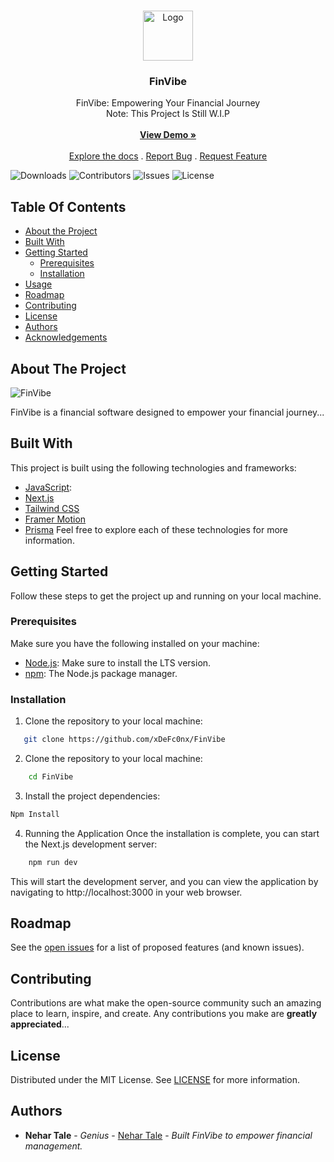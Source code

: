 <br/>
<p align="center">
  <a href="https://github.com/xDeFc0nx/FinVibe">
    <img src="images/logo.png" alt="Logo" width="80" height="80">
  </a>

  <h3 align="center">FinVibe</h3>

  <p align="center">
    FinVibe: Empowering Your Financial Journey
    <br/>
    Note: This Project Is Still W.I.P
    <br/>
    <br/>
    <a href="https://readme.shaankhan.dev"><strong>View Demo »</strong></a>
    <br/>
    <br/>
    <a href="https://github.com/xDeFc0nx/FinVibe">Explore the docs</a>
    .
    <a href="https://github.com/xDeFc0nx/FinVibe/issues">Report Bug</a>
    .
    <a href="https://github.com/xDeFc0nx/FinVibe/issues">Request Feature</a>
  </p>
</p>

![Downloads](https://img.shields.io/github/downloads/xDeFc0nx/FinVibe/total) ![Contributors](https://img.shields.io/github/contributors/xDeFc0nx/FinVibe?color=dark-green)
![Issues](https://img.shields.io/github/issues/xDeFc0nx/FinVibe)
![License](https://img.shields.io/github/license/xDeFc0nx/FinVibe)

## Table Of Contents

- [About the Project](#about-the-project)
- [Built With](#built-with)
- [Getting Started](#getting-started)
  - [Prerequisites](#prerequisites)
  - [Installation](#installation)
- [Usage](#usage)
- [Roadmap](#roadmap)
- [Contributing](#contributing)
- [License](#license)
- [Authors](#authors)
- [Acknowledgements](#acknowledgements)

## About The Project

![FinVibe](YOUR_LOGO_URL)

FinVibe is a financial software designed to empower your financial journey...

## Built With

This project is built using the following technologies and frameworks:

- [JavaScript](https://developer.mozilla.org/en-US/docs/Web/JavaScript):
- [Next.js](https://nextjs.org/)
- [Tailwind CSS](https://tailwindcss.com/)
- [Framer Motion](https://www.framer.com/motion/)
- [Prisma](https://www.prisma.io/)
  Feel free to explore each of these technologies for more information.

## Getting Started

Follow these steps to get the project up and running on your local machine.

### Prerequisites

Make sure you have the following installed on your machine:

- [Node.js](https://nodejs.org/): Make sure to install the LTS version.
- [npm](https://www.npmjs.com/): The Node.js package manager.

### Installation

1. Clone the repository to your local machine:

```bash
   git clone https://github.com/xDeFc0nx/FinVibe
```

2. Clone the repository to your local machine:

```bash
    cd FinVibe
```

3. Install the project dependencies:

```bash
Npm Install
```

4. Running the Application
   Once the installation is complete, you can start the Next.js development server:

```bash
    npm run dev
```

This will start the development server, and you can view the application by navigating to http://localhost:3000 in your web browser.

## Roadmap

See the [open issues](https://github.com/xDeFx0nz/FinVibe/issues) for a list of proposed features (and known issues).

## Contributing

Contributions are what make the open-source community such an amazing place to learn, inspire, and create. Any contributions you make are **greatly appreciated**...

## License

Distributed under the MIT License. See [LICENSE](https://github.com/xDeFx0nz/FinVibe/blob/main/LICENSE.md) for more information.

## Authors

- **Nehar Tale** - _Genius_ - [Nehar Tale](https://github.com/xDeFc0nx/) - _Built FinVibe to empower financial management._
